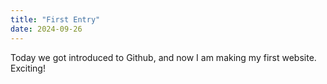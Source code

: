 ```yaml
---
title: "First Entry"
date: 2024-09-26
---
```


Today we got introduced to Github, and now I am making my first website. Exciting!
